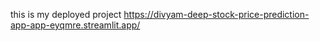this is my deployed project
https://divyam-deep-stock-price-prediction-app-app-eyqmre.streamlit.app/
